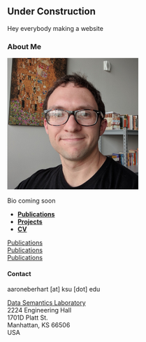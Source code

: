 ## Under Construction

Hey everybody making a website

### About Me

![Pcture of me](me.png)<!-- .element height="35%" width="35%" -->

Bio coming soon

- [**Publications**](papers.md)
- [**Projects**](projects.md)
- [**CV**](cv.md)

<div class="flex-container">
  <div><a href="https://aaroneberhart.github.io/me/papers.html">Publications</a></div>
  <div><a href="https://aaroneberhart.github.io/me/papers.html">Publications</a></div>
  <div><a href="https://aaroneberhart.github.io/me/papers.html">Publications</a></div>
</div>
<!-- .flex-container display: flex -->

#### Contact

aaroneberhart \[at\] ksu \[dot\] edu

[Data Semantics Laboratory](https://daselab.cs.ksu.edu/)<br/>
2224 Engineering Hall<br/>
1701D Platt St.<br/>
Manhattan, KS 66506<br/>
USA
